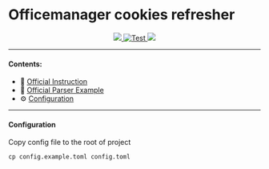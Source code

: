 # Officemanager cookies refresher

<div align="center">
<a href="https://codecov.io/gh/goretsky-integration/auth-credentials-refresher" >  <img src="https://codecov.io/gh/goretsky-integration/auth-credentials-refresher/branch/main/graph/badge.svg?token=4zqV0wrO48"/>  </a>
<a href="https://github.com/goretsky-integration/auth-credentials-refresher/actions/workflows/unittest_and_codecov.yaml">
<img src="https://github.com/goretsky-integration/auth-credentials-refresher/actions/workflows/unittest_and_codecov.yaml/badge.svg" alt="Test"/>
</a>
<img src="https://camo.githubusercontent.com/449440850ba7a1fc6a2c78a4fe05a5ccc9fddc05a46b85aa17f9f8cf657cb73c/68747470733a2f2f696d672e736869656c64732e696f2f62616467652f707974686f6e2d332e31312d627269676874677265656e"/>
</div>

---

#### Contents:

- 📝 [Official Instruction](https://dodobrands.notion.site/Auth-869c7e61ad1c4f3f924173df30e008f3)
- 📱 [Official Parser Example](https://github.com/dodopizza/officemanager-parser-example)
- ⚙️ [Configuration](#configuration)

---

#### Configuration

Copy config file to the root of project

```shell
cp config.example.toml config.toml
```
